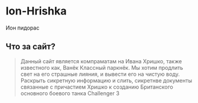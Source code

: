 # Ion-Hrishka
Ион пидорас

## Что за сайт?
>Данный сайт является компраматам на Ивана Хришко, также известного как, Ванёк Классный паркнёк. Мы хотим продлить свет на его страшные лияния, и вывести его на чистую воду. Раскрыть сикретную информацию и слить, сикретнве документы связанные с причастием Хришко к созданию Британского основного боевого танка Challenger 3

